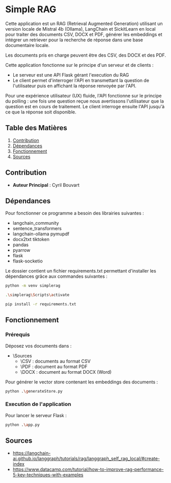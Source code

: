 # Simple RAG

Cette application est un RAG (Retrieval Augmented Generation) utilisant un version locale de Mistral 4b (Ollama), LangChain et SickitLearn en local pour traiter des documents CSV, DOCX et PDF,
générer les embeddings et intégrer un retriever pour la recherche de réponse dans une base documentaire locale.

Les documents pris en charge peuvent être des CSV, des DOCX et des PDF.

Cette application fonctionne sur le principe d'un serveur et de clients :
- Le serveur est une API Flask gérant l'execution du RAG
- Le client permet d'interroger l'API en transmettant la question de l'utilisateur puis en affichant la réponse renvoyée par l'API.

Pour une expérience utilisateur (UX) fluide, l'API fonctionne sur le principe du polling : une fois une question reçue nous avertissons l'utilisateur que
la question est en cours de traitement. Le client interroge ensuite l'API jusqu'à ce que la réponse soit disponible.

## **Table des Matières**

1. [Contribution](#contribution)
2. [Dépendances](#dépendances)
3. [Fonctionnement](#fonctionnement)
4. [Sources](#sources)

## Contribution
- **Auteur Principal** : Cyril Bouvart

## Dépendances

Pour fonctionner ce programme a besoin des librairies suivantes :
- langchain_community 
- sentence_transformers 
- langchain-ollama pymupdf 
- docx2txt tiktoken 
- pandas 
- pyarrow 
- flask 
- flask-socketio

Le dossier contient un fichier requirements.txt permettant d'installer les dépendances grâce aux commandes suivantes :

```bash
python -m venv simplerag

.\simplerag\Scripts\activate

pip install -r requirements.txt
```

## Fonctionnement
### Prérequis

Déposez vos documents dans :
- \Sources
	- \CSV : documents au format CSV
	- \PDF : document au format PDF
	- \DOCX : document au format DOCX (Word)

Pour générer le vector store contenant les embeddings des documents :
```bash
python .\generateStore.py
```

### Execution de l'application

Pour lancer le serveur Flask :
```bash
python .\app.py
```

## Sources

- https://langchain-ai.github.io/langgraph/tutorials/rag/langgraph_self_rag_local/#create-index
- https://www.datacamp.com/tutorial/how-to-improve-rag-performance-5-key-techniques-with-examples


